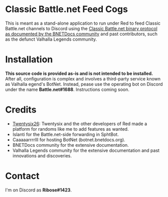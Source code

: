 # Classic Battle.net Feed Cogs

This is meant as a stand-alone application to run under Red to feed Classic Battle.net channels to Discord using the [Classic Battle.net binary protocol as documented by the BNETDocs community](https://bnetdocs.org) and past contributors, such as the defunct Valhalla Legends community.

# Installation

**This source code is provided as-is and is not intended to be installed.** After all, configuration is complex and involves a third-party service known as Valhalla egend's BotNet. Instead, pease use the operating bot on Discord under the name **Battle.net#1688**. Instructions coming soon.

# Credits

- [Twentysix26](https://github.com/Twentysix26): Twentysix and the other developers of Red made a platform for randoms like me to add features as wanted.
- Islanti for the Battle.net-side forwarding in SphtBot.
- Caaaaarrrrlll for hosting BotNet (botnet.bnetdocs.org).
- BNETDocs community for the extensive documentation.
- Valhalla Legends community for the extensive documentation and past innovations and discoveries.

# Contact

I'm on Discord as **Ribose#1423**.

